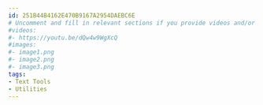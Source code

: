 ```yaml
---
id: 251B44B4162E470B9167A2954DAEBC6E
# Uncomment and fill in relevant sections if you provide videos and/or images
#videos:
#- https://youtu.be/dQw4w9WgXcQ
#images:
#- image1.png
#- image2.png
#- image3.png
tags:
- Text Tools
- Utilities
---
```

